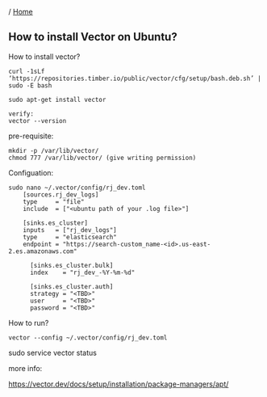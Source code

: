 / [Home](index.md)

## How to install Vector on Ubuntu?


How to install vector?
```
curl -1sLf   ‘https://repositories.timber.io/public/vector/cfg/setup/bash.deb.sh’ | sudo -E bash

sudo apt-get install vector

verify:
vector --version
```



pre-requisite:
```
mkdir -p /var/lib/vector/
chmod 777 /var/lib/vector/ (give writing permission)
```


Configuation:
```
sudo nano ~/.vector/config/rj_dev.toml
	[sources.rj_dev_logs]
	type     = "file"
	include  = ["<ubuntu path of your .log file>"]

	[sinks.es_cluster]
	inputs   = ["rj_dev_logs"]
	type     = "elasticsearch"
	endpoint = "https://search-custom_name-<id>.us-east-2.es.amazonaws.com"

	  [sinks.es_cluster.bulk]
	  index    = "rj_dev_-%Y-%m-%d"

	  [sinks.es_cluster.auth]
	  strategy = "<TBD>"
	  user     = "<TBD>"
	  password = "<TBD>"
```


How to run?
```
vector --config ~/.vector/config/rj_dev.toml
```

sudo service vector status

more info:

https://vector.dev/docs/setup/installation/package-managers/apt/
